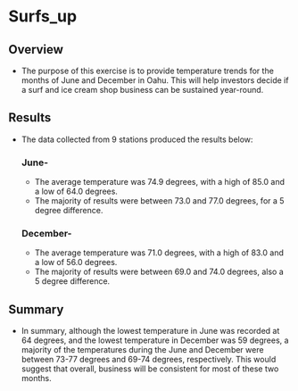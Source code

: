 # Surfs_up

## Overview
- The purpose of this exercise is to provide temperature trends for the months of June and December in Oahu.  This will help investors decide if a surf and ice cream shop business can be sustained year-round.

## Results
- The data collected from 9 stations produced the results below:

  ### June-
  * The average temperature was 74.9 degrees, with a high of 85.0 and a low of 64.0 degrees. 
  * The majority of results were between 73.0 and 77.0 degrees, for a 5 degree difference.

  ### December-
  * The average temperature was 71.0 degrees, with a high of 83.0 and a low of 56.0 degrees.
  * The majority of results were between 69.0 and 74.0 degrees, also a 5 degree difference.

## Summary
- In summary, although the lowest temperature in June was recorded at 64 degrees, and the lowest temperature in December was 59 degrees, a majority of the temperatures during the June and December were between 73-77 degrees and 69-74 degrees, respectively.   This would suggest that overall, business will be consistent for most of these two months.
